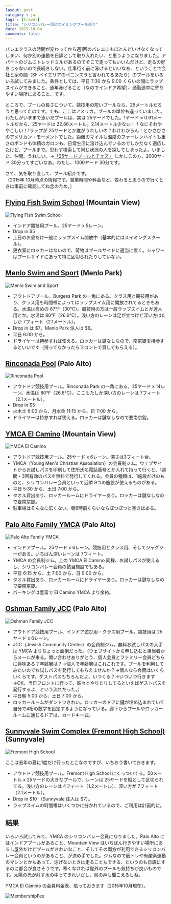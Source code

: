 ```yaml
---
layout: post
category : ja
tags : [travel]
title: "シリコンバレー周辺スイミングプール巡り"
date: 2015-10-04
comments: false
---
```


バレエクラスの時間が変わってから週1回のバレエにもほとんどいけなくなってしまい、何か別の運動を日課として取り入れたい、と思うようになりました。アパートのジムにトレッドミルがあるのでそこで走ってもいいんだけど、走るの好きじゃないので長続きしない。仕事行く前に泳げるといいなあ、ということで会社と家の間（SF ベイエリアのペニンスラと言われてるあたり）のプールをいろいろ試してみました。条件としては、平日 7:30 から 9:00 くらいの間にラップスイムができること、通年泳げること（なのでインドア希望）、通勤途中に寄りやすい場所にあること、です。

ところで、プールの長さについて。競技用の短いプールなら、25メートルだろうと思ってたのです。でも、ここはアメリカ。プールの単位も違っていました。わたしがいままで泳いだプールは、実は 25ヤードでした。1ヤード = 0.91メートルだから、25ヤードは 22.86メートル。2.14メートル少ない！！なにそれややこしい！1ラップが 25ヤードとか誰がうれしいの？わけわからん！とひさびさのアメリカン・モーメントでした。距離のマイルも温度のファーレンハイトも重さのポンドも体積のガロンも、日常生活に溶け込んでいるのでしかたなく適応したけど、プールまで。思わず検索して同じ状況の人を探してしまったよ。いました、仲間。うれしい。→[「25ヤードプールとチェス」](http://rimbaud.exblog.jp/12944257) しかしこの方、2000ヤード 30分ってすごいなあ。わたし、1000ヤード 30分です。

さて、気を取り直して、プール紹介です。  
（2015年 10月時点の情報です。営業時間や料金など、変わると思うので行くときは事前に確認してね念のため。）

## [Flying Fish Swim School](http://www.flyingfishswim.com/) (Mountain View)

![Flying Fish Swim School](https://lh3.googleusercontent.com/yHbyXyKPkDvDN3_b9yCW7UeGHWA4fQDMR4UBNp2_hnuHEF0J00Y51dTq8Y9VumERa0MlLWtVN1DES7qeEkKr32xpMZRtV-rM7oXSCmLWa1ArYwQDN_ZjuJM1IAy0e-wPJ23VMK8bdW3yW0h6ozQK62WQFJwkRiRzyk5snmnJWVrP99kk2PV_TpzbglPUpUqt6uH5FtxtKPMri4mJjD0BMvrYeAoX8sDpC9k3iSj4ZJ7-60TL-GWMzgDdSw00Ga2RpHM75gXcdazZj-mR3dUyngjbrv71h_41a61Y0_j5FqpJzOylqpnUe-iAYTQTv0y17YussIniNlnPvmhkso-tRILShs3oZDtmFHf7QxHx8uV0OhlGSVl1fyXY3X132GxrTR7L2tgzUDT25fNPRk00H_M9uInrzPoNabB_jbxfqWrf8aPuYEliQsQY50daQVGUU13KKoVQe3ZMZ6zhm-XYO2YPDCceejt5cJnOfNQ5mv8PC7t0uc5_cvPEzHkJiA7XS-Ua89qmmauUHsfKN2UgPYodaehY3greARr89i16-Fve=w1690-h1268-no)

* インドア競技用プール。25ヤード x 5レーン。
* Drop in $5
* 土日のお昼だけ一般にラップスイム開放中（基本的にはスイミングスクール）。
* 更衣室にロッカーはないので、荷物はプールサイドに適当に置く。シャワーはプールサイドにあって特に区切られたりしていない。

## [Menlo Swim and Sport](http://menloswim.com/) (Menlo Park)

![Menlo Swim and Sport](https://lh3.googleusercontent.com/PvkDRdRsv74q57eeOfmULeLVO3dWYhge50hw0suRE_vRdGKx3kxGuSpIEI3XeGOMu6GmyiiQpdVIT05UACQbJGoO8R1-fHq5zpv6pH-Q3kkJ3Al1CaC_lSRGcFNgIMOdViPqvli4KrsecAEPeHBaN2aagUoJxqmqwN6TKtb9dGT3n2r6twWszfajgE6b-8i2kNe1ZJQYZfeDC2zctRKE7ukJAyFVy4Wa7kzMM2s3foxF5LEkWwVbbKeJZDc3uLcnWj59yJz7VffJcRHZQvK6AgH5fXvnH3XgJYPYe7bIoKX7Bz_Q9qNmITU86pAkU_KoTLtXAv14zvy5-szwWVGJJ6RpM16CJOmfPwNWPWkkve-8q2_OxqJV51Ladb9sq1XvtkKFCAf1DVG4tK_uPtfiFv55dS16bpcv-kyvhryrEId85cUm2rcNWbbmiBIDVi9owmtQG_SYIvdhJUO5YhYkYhPEqouWiTcTz3nQnWMSErdyL0tQA7y-ZB3wu6aDY-kW4bqCMZgm0Tgb45POvx-TZJ-qmrEfrDk_dB4TIRO93-Jn=w1690-h1268-no)

* アウトドアプール。Burgess Park の一角にある。クラス用と競技用があり、クラス用も時間帯によってはラップスイム用に開放されてるときもある。水温は高めの 87°F（30°C）。競技用の方は一般ラップスイムとか達人用とか。水温は 80°F（26.6°C）。浅い方のレーンは足が立つけど深い方はたしか 7フィート（2.1メートル）。
* Drop in は $7。Menlo Park 住人は $6。
* 平日 6:00 から。
* ドライヤーは持参すれば使える。ロッカーは鍵なしなので、南京錠を持参するといいです（持ってなかったらフロントで貸してもらえる）。

## [Rinconada Pool](http://www.cityofpaloalto.org/gov/depts/csd/recreation/aquatics/) (Palo Alto)
![Rinconada Pool](https://lh3.googleusercontent.com/ttbILqdfN6TNF2ct1BsnAbfICYINRP-gPYpBGtTis90NCldegQj9evBSeiRttdl8JiKvmvj1VEC-CcXMkaCc2T9lpqja0zIHnx20erL-1M2gCC4XnzddJ_C88SFMEKJaHp0mBO1j9JHZG1Q4DKCyG2mRukeJ32B8E_ughCEzzNomVerq5G5qaxza-Eqxgzh5qfK0PO5NxUJC4CGrfJPRqp-TwzhIa3yEJ_9_im8ewrE3b4P1Bg6CyzJN4UvnCi1knTn0UZicTDT-baY9CDzt06oUXt8e_NeGtm41Lpjvw7gfXIk6wJ4WhbkxHXAP9RhmN7OudedClZGatKKQ3NOIQivxy6a4yGrOklNq5y1X6VlDCC5T_amGBftXjL77cr6ioyJCm724-lt_y5rC6UlKf7e9C9OtPG0WXONj4Uz7XQt-3x4XwPkeeuBpEmLpeEGigY6kzhFX4VVJgUz6XjQeToit8bY4EAPZDlJX-27JtLjyBS7DZgyXawUagCTWiySOi8mM0ABE0n8rsmb6gdr5uGg43H6IqHa7uXYj3VTlQ2zN=w716-h538-no)

* アウトドア競技用プール。Rinconada Park の一角にある。25ヤード x 14レーン。水温は 80°F（26.6°C）。ここもたしか深い方のレーンは 7フィート（2.1メートル）。
* Drop in $5
* 火木土 6:00 から、月水金 11:15 から、日 7:00 から。
* ドライヤーは持参すれば使える。ロッカーは鍵なしなので要南京錠。

## [YMCA El Camino](http://www.ymcasv.org/elcamino/) (Mountain View)
![YMCA El Camino](https://lh3.googleusercontent.com/uvKIFq2Dv18WqkdImFiUlBcdND_E7WqciEXaa2YeK9OpryFYTRGvS1QXKLHBdw6ZVJeShXgsgRbAeExauQPxerSH3XZBWu1I2xzFc98yfA4Cki90egtiAh7e2jyBPLb4fxh4dYlCwzQvXtm_rHdgBTylrqEa0IutTfQQY4qWfACCSz4S5Ni27Wbikfs2eY8mcXgT7slWBqyh-08jcLxkRlB6kYsoRU8A4y0iXir14dcPCpU599SoL_jF62D6zQJu9xJ1dgdRel2haree0kyWozA1SDIqxq6qS52D5F_pKwK2xabpuOPZlUstYCny18ve374aTFMeSu08a88QVyDKyekVqeEcv5wqV2MAgnHKNZa2XVkD0S5Ep-FxWwmljow9HOoqokxfk7EOJ37QflP1fgVIS-AYnP-MzqhV0meLo6h3F3kTIFqdLeeUOaZ7BcxADcgGU8yUZgBrTwXhENywfxnsGeuMfQjAKzCbu7oDJt9fSZbHwMVV5xydJnSUyNh83Z8186BIRjQWHeZDRaQ0C2JG8McViJhSa6EXpcJ22WGN=w716-h538-no)

* アウトドア競技用プール。25ヤード x 6レーン。深さは3フィート台。
* YMCA（Young Men's Christian Assosiation）の会員制ジム。ウェブサイトからお試しパスを印刷して住所氏名電話番号とか入れて持って行くと、1週間・3回有効のパスを無料で発行してくれる。会員の種類は、1施設だけのものと、シリコンバレー会員といって近隣 9つの施設が使えるものがある。
* 平日 5:30 から、土日 7:00 から。
* タオル貸出あり、ロッカールームにドライヤーあり。ロッカーは鍵なしなので要南京錠。
* 駐車場はそんなに広くない。朝8時前くらいならぽつぽつと空きはある。

## [Palo Alto Family YMCA](http://www.ymcasv.org/paloalto/) (Palo Alto)
![Palo Alto Family YMCA](https://lh3.googleusercontent.com/WSLoBDFVWs88aFMtm6nSc4kUSDAXiCqfnUBJUzb0sAsIFH_63vwm8eGKxg8ZJOMXvKu7fz2xi3pKWgkwZ5EoHOK2KG5zUStEUBIoGOvEsV8sz5d6SCXTdkyB5w4PDJBV29I6uy3Ssk83ZRf8MltEPiltkDVTp5NovRsaxjW6S7TWedfMw0KHg82H7O58K3id9M0QKsMo7lgukfGJiqswgMcRMBmqipiHdhJSVEY-p2GhAhoVOmVC60mf-XK4zOMkkIBJCkm-ViXbCoIPuA92HGzCStE5ODdIo8EPR4d-dIpXOJpD8TUCUMat6kdWgp7tCwDBuREVPCxiHvKz0z80hXU3FVkmEQ-X9UXLuvArkMKgrQYCBF8m_8-7V_sgU9bs3aqqGq89iFDvAWXKS1p0_CbIi_6NbHdR6wt_WyDUvcU8ohV50PA0HiBfpXnMoj6i65GHUDl3ueiUwH2EmHpKaaWAWYbr1bjmGu7q_zt-uTYGiHpPrGJdNwMoM5rfyPMAZmGFj6yqVncZH1NP-Q-oJTr8p51ZC87HtKjbBUGVzNBO=w2012-h1508-no)

* インドアプール。25ヤード x 6レーン。競技用とクラス用、そしてジャグジーがある。いちばん深いレーンは 7フィート。
* YMCA の会員制ジム。上の YMCA El Camino 同様、お試しパスが使えるし、シリコンバレー会員の該当施設でもある。
* 平日 6:15 から、土 7:00 から、日 9:00 から。
* タオル貸出あり、ロッカールームにドライヤーあり。ロッカーは鍵なしなので要南京錠。
* パーキングは豊富で El Camino YMCA より余裕。

## [Oshman Family JCC](http://paloaltojcc.org/) (Palo Alto)
![Oshman Family JCC](https://lh3.googleusercontent.com/0bmcODfPAIgeAyx9A6zn3EEyrVzi5kSpKZTFxVCWxX5JPMMVvuNzvkfwAGJOGVMnCJvfLHgf1TzBNqxE4goLvtpJi7Y_Y650tncvG08pBafzuwlVYlK_G2geR6UbdBE7DI2Z9dw6UlXal331Ye66lNhFco0DkBYbQY0u9dvbSaB5P44WACWfU2RbVSXNBTJAK1yZwZUC1UOcNSAVpMo4RKyVaOmHxVxoACRQ8B9W4_mLwK8gHbeosIdVLd1gwXYJs12nRqZf7LBUEiO2tMoeOBIfZySXnTyjskJ4tUMse01FOinqriHW_x_6DN2vpMZfrtSpfKcH-2ymSsMH6elbIW5nBwXF0dw_5KtE4wKvmViPMvXVflNeiA5urJ17IyCHnBSPURFNiWpBNEYdnO-Yv2iIlJi47sJ7WaTyCB4JWK4qaOGz9YtzVcuGPGMxB92yzvctakxvpdRd9-9qavhwTuyCq-_Gpr2U2B5NiboVr8jEYm_w7ACfb79RxpQJb-alaPzLe17s9aEsyJd4Q7wHu72ErI_hUcUion75pv9sHHt1=w716-h538-no)

* アウトドア競技用プール、インドア遊び用・クラス用プール。競技用は 25ヤード x 6レーン。
* JCC（Jewish Community Center）の会員制ジム。無料お試しパスの入手は YMCA よりちょっと面倒だった。（ウェブサイトから申し込むと担当者からメールが来る。問い合わせありがとう、個人会員とファミリー会員どちらに興味ある？年齢層は？→個人で年齢層はこれこれです。プールを利用してみたいのでお試しパスを発行してもらえませんか？→個人なら会費はいくらいくらです。ゲストパスもちろんだよ、いつくる？→いついつ行きます→OK、当日フロントに行って、誰々とやりとりしてるといえばゲストパスを発行するよ、という流れだった。）
* 平日朝 5:00 から、土日 7:00 から。
* ロッカールームがダントツきれい。ロッカーのドアに鍵が埋め込まれていて自分で4桁の数字を設定するようになっている。廊下からプールやロッカールームに通じるドアは、カードキー式。

## [Sunnyvale Swim Complex (Fremont High School)](http://www.calsportscenter.com/swim/sunnyvale.shtml) (Sunnyvale)
![Fremont High School](https://lh3.googleusercontent.com/wNk2t4oIDWF1yiOWBD4JUCjJ3YbzXY0YFbwsDVz7PU6cNElZwI0Pc5pn5sBJFTWVaK4fZjxil8fUXUqkf8MVUJeX10wf7YQcEQ-fS0I4US6rfMsJ8CbA09WfSBF1z1dHNt5Iko4SuClsu95oXluD-7q0s3LMptxDDlt4JNCV75ThgZwDmqr4AGL0DPDSvd192n_QIQOgOBtOIzyLWIteBWyOt4ZmNBfuU1YCMawgQaeyrm-BFTnmqvWWwsVzMXgXBA6vEVQNMdQdcQPp_gZYRWuCIDD2NEhhci2HIPM3bpiRRooPgBeOcGtzC6ZWsXnY03-gjr1nBkq7oXwa6DM_tKkGpGf3rMAYvDdGmEgPbcF3hEbfN8SIJD0jKzpI_QtfESRi4Hu4t_NRbvz63eh3W8lxVXr2thdOQlbAn70QS9fM0DLd8dNaF5h1JMSRo43U5eBrleOzA5Un6Ug58P78lL8rB42D0dXy98MRF_TIMyHXNDzW5iuE9Ij8f9A2s9X2POtRcXBRDMrEof7GzTFmt5D3OfA0uIoQXxEnoYkQBZAO=w1690-h1252-no)

ここは去年の夏に1度だけ行ったとこなのですが、いちおう書いておきます。

* アウトドア競技用プール。Fremont High School にくっついてる。50メートル x 25ヤードの大きなプールで、レーンは 25ヤードを縦として区切られてる。浅い方のレーンは 4フィート（1.2メートル）、深い方が 7フィート（2.1メートル）。
* Drop in $10 （Sunnyvale 住人は $7）。
* ラップスイムの時間帯はいくつかに分かれているので、ご利用は計画的に。

## 結果

いろいろ試してみて、YMCA のシリコンバレー会員になりました。Palo Alto にはインドアプールがあること、Mountain View はいちばん行きやすい場所にあるし屋外だけどプールがきれいなこと、そしてその両方が利用できるシリコンバレー会員というのがあること、が決め手でした。ジムなので筋トレや有酸素運動のマシンとかもあって、泳げないときは走ることもできる、というのも日課にするのに都合が良さそうです。寒くなければ屋外のプールも気持ちが良いものです。太陽の光が射す水の中ってきれいだし、鳥の声も聞こえるしね。

YMCA El Camino の会員料金表、貼っておきます（2015年10月現在）。

![MembershipFee](https://lh3.googleusercontent.com/RGxkRT2LxzYLYBNIac44orB2EN5f_xdcAiqx-FGg248361cyQVxWa17sD9Jzys0d7oU2ghfXgxV7RgpfiKmTTwwkDMwfnFM8t84SrSE_bvtMA8fZpUdPZLbaAZvbVgT11NhV8eFiOVPdpBQLSIDnMa1i-oQGXkDdQI1NgKN9xNz42Cnc7fMX0iktQN15qKGEa1jublIG-WJvm5kFucgFcjzo8gPNNmXqrqPwBXH9-zIXVUElIWwyaosQdxbyz-Vd5Slwr5SvWQkKTmOb1xNTaDlvCmMFQL1nLTzNWMhSaEmqdw_plJAMnz1yO7F8_bslfFR5JPU8iQlDuXHvw5zVFuwQguXRAfp_KAQuC72lS1Del6BZHnQ6yvgojrExRTT6hZGrgjw6tSGHE0nURq8U9JCuJ7gFwPrwFTsX2jTdflsvjZpLY_ZDHIrxfBT0j9RiCsdS6HBG3IFxD1cMfpzMAVtACZzHBkMRD_zOnZlkpD3jkdayYZDrwG1Td9PFlLJKP1g6Dd-ktpQ8WmKugnDRCAZDv02uU5o2VHUiusdCPZXb=w1690-h1252-no)
